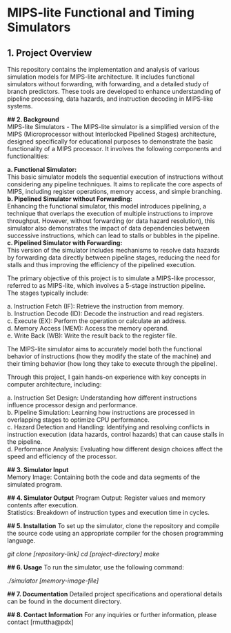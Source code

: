 
# MIPS-lite Functional and Timing Simulators

## 1. Project Overview
This repository contains the implementation and analysis of various simulation models for MIPS-lite architecture. It includes functional simulators without forwarding, with forwarding, and a detailed study of branch predictors. These tools are developed to enhance understanding of pipeline processing, data hazards, and instruction decoding in MIPS-like systems.

**## 2. Background**<br>
MIPS-lite Simulators - The MIPS-lite simulator is a simplified version of the MIPS (Microprocessor without Interlocked Pipelined Stages) architecture, designed specifically for educational purposes to demonstrate the basic functionality of a MIPS processor. It involves the following components and functionalities:

  **a. Functional Simulator:**<br> 
This basic simulator models the sequential execution of instructions without considering any pipeline techniques. 
It aims to replicate the core aspects of MIPS, including register operations, memory access, and simple branching.<br>
  **b. Pipelined Simulator without Forwarding:**<br>
Enhancing the functional simulator, this model introduces pipelining, a technique that overlaps the 
execution of multiple instructions to improve throughput. However, without forwarding (or data hazard resolution), 
this simulator also demonstrates the impact of data dependencies between successive instructions, which can lead to stalls or bubbles in the pipeline.<br>
  **c. Pipelined Simulator with Forwarding:**<br>
This version of the simulator includes mechanisms to resolve data hazards by forwarding data directly between pipeline stages, 
reducing the need for stalls and thus improving the efficiency of the pipelined execution.<br>

The primary objective of this project is to simulate a MIPS-like processor, referred to as MIPS-lite, which involves a 5-stage instruction pipeline.<br>
The stages typically include:

a. Instruction Fetch (IF): Retrieve the instruction from memory.<br>
b. Instruction Decode (ID): Decode the instruction and read registers.<br>
c. Execute (EX): Perform the operation or calculate an address.<br>
d. Memory Access (MEM): Access the memory operand.<br>
e. Write Back (WB): Write the result back to the register file.<br>

The MIPS-lite simulator aims to accurately model both the functional behavior of instructions 
(how they modify the state of the machine) and their timing behavior (how long they take to execute through the pipeline).

Through this project, I gain hands-on experience with key concepts in computer architecture, including:

a. Instruction Set Design: Understanding how different instructions influence processor design and performance.<br>
b. Pipeline Simulation: Learning how instructions are processed in overlapping stages to optimize CPU performance.<br>
c. Hazard Detection and Handling: Identifying and resolving conflicts in instruction execution (data hazards, control hazards) that can cause stalls in the pipeline.<br>
d. Performance Analysis: Evaluating how different design choices affect the speed and efficiency of the processor.<br>

**## 3. Simulator Input**<br>
Memory Image: Containing both the code and data segments of the simulated program.<br>

**## 4. Simulator Output**
Program Output: Register values and memory contents after execution.<br>
Statistics: Breakdown of instruction types and execution time in cycles.<br>

**## 5. Installation**
To set up the simulator, clone the repository and compile the source code using an appropriate compiler for the chosen programming language.<br>

_git clone [repository-link]_
_cd [project-directory]_
_make_ <br>

**## 6. Usage**
To run the simulator, use the following command:<br>

_./simulator [memory-image-file]_ <br>

**## 7. Documentation**
Detailed project specifications and operational details can be found in the document directory.


**## 8. Contact Information**
For any inquiries or further information, please contact [rmuttha@pdx]
